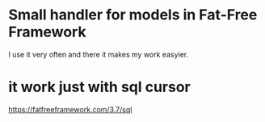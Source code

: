 # Small handler for models in Fat-Free Framework

I use it very often and there it makes my work easyier.

# it work just with sql cursor

https://fatfreeframework.com/3.7/sql
